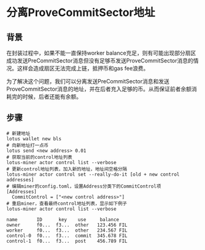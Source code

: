 # 分离ProveCommitSector地址
## 背景
在封装过程中，如果不能一直保持worker balance充足，则有可能出现部分扇区成功发送PreCommitSector消息但没有足够币发送ProveCommitSector消息的情况。这样会造成扇区无法完成上链，抵押币和gas fee浪费。

为了解决这个问题，我们可以分离发送PreCommitSector消息和发送ProveCommitSector消息的地址，并在后者充入足够的币。从而保证前者余额消耗完的时候，后者还能有余额。

## 步骤
```shell
# 新建地址
lotus wallet new bls
# 向新地址打一点币
lotus send <new address> 0.01
# 获取当前的control地址列表
lotus-miner actor control list --verbose
# 更新control地址列表，加入新的地址，地址间空格分隔
lotus-miner actor control set --really-do-it [old + new control addresses]
# 编辑miner的config.toml，设置Address分类下的CommitControl项
[Addresses]
  CommitControl = ["<new control address>"]
# 重启miner，查看最终control地址列表，显示如下例子
lotus-miner actor control list --verbose

name       ID      key    use     balance                     
owner      f0...  f3...  other   123.456 FIL  
worker     f0...  f3...  other   234.567 FIL  
control-0  f0...  f3...  commit  345.678 FIL    
control-1  f0...  f3...  post    456.789 FIL 
```
